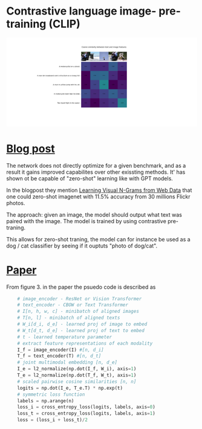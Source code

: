 # Contrastive language image- pre-training (CLIP)

![Example](./example.png)

# [Blog post](https://openai.com/blog/clip/)
The network does not directly optimize for a given benchmark, and as a result it gains improved capabilites over other exissting methods. It' has shown ot be capable of "zero-shot" learning like with GPT models.

In the blogpost they mention [Learning Visual N-Grams from Web Data](https://openaccess.thecvf.com/content_ICCV_2017/papers/Li_Learning_Visual_N-Grams_ICCV_2017_paper.pdf) that one could zero-shot imagenet with 11.5% accuracy from 30 millions Flickr photos.

The approach: given an image, the model should output what text was paired with the image. The model is trained by using contrastive pre-traning.

This allows for zero-shot traning, the model can for instance be used as a dog / cat classifier by seeing if it ouptuts "photo of dog/cat".


# [Paper](https://arxiv.org/pdf/2103.00020.pdf)

From figure 3. in the paper the psuedo code is described as
```python
    # image_encoder - ResNet or Vision Transformer
    # text_encoder - CBOW or Text Transformer
    # I[n, h, w, c] - minibatch of aligned images
    # T[n, l] - minibatch of aligned texts
    # W_i[d_i, d_e] - learned proj of image to embed
    # W_t[d_t, d_e] - learned proj of text to embed
    # t - learned temperature parameter
    # extract feature representations of each modality
    I_f = image_encoder(I) #[n, d_i]
    T_f = text_encoder(T) #[n, d_t]
    # joint multimodal embedding [n, d_e]
    I_e = l2_normalize(np.dot(I_f, W_i), axis=1)
    T_e = l2_normalize(np.dot(T_f, W_t), axis=1)
    # scaled pairwise cosine similarities [n, n]
    logits = np.dot(I_e, T_e.T) * np.exp(t)
    # symmetric loss function
    labels = np.arange(n)
    loss_i = cross_entropy_loss(logits, labels, axis=0)
    loss_t = cross_entropy_loss(logits, labels, axis=1)
    loss = (loss_i + loss_t)/2
```
